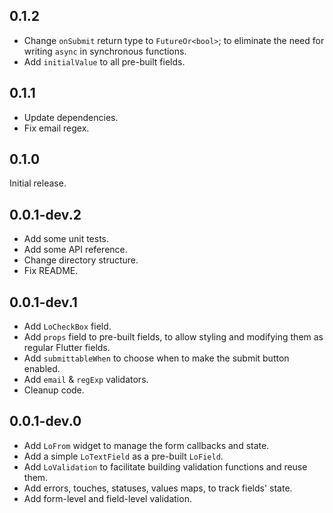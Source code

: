 ## 0.1.2

* Change `onSubmit` return type to `FutureOr<bool>`; to eliminate the need for writing `async` in synchronous functions.
* Add `initialValue` to all pre-built fields.

## 0.1.1

* Update dependencies.
* Fix email regex.

## 0.1.0

Initial release.

## 0.0.1-dev.2

* Add some unit tests.
* Add some API reference.
* Change directory structure.
* Fix README.

## 0.0.1-dev.1

* Add `LoCheckBox` field.
* Add `props` field to pre-built fields, to allow styling and modifying them as regular Flutter fields.
* Add `submittableWhen` to choose when to make the submit button enabled.
* Add `email` & `regExp` validators.
* Cleanup code.

## 0.0.1-dev.0

* Add `LoFrom` widget to manage the form callbacks and state.
* Add a simple `LoTextField` as a pre-built `LoField`.
* Add `LoValidation` to facilitate building validation functions and reuse them.
* Add errors, touches, statuses, values maps, to track fields' state.
* Add form-level and field-level validation.
